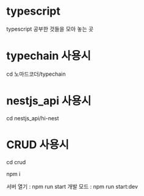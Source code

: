 # typescript
typescript 공부한 것들을 모아 놓는 곳



# typechain 사용시
cd 노마드코더/typechain

# nestjs_api 사용시
cd nestjs_api/hi-nest

# CRUD 사용시
cd crud

npm i

서버 열기 : npm run start
개발 모드 : npm run start:dev

